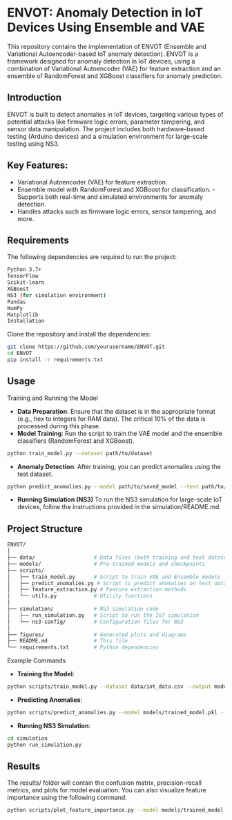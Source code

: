 # ENVOT: Anomaly Detection in IoT Devices Using Ensemble and VAE
This repository contains the implementation of ENVOT (Ensemble and Variational Autoencoder-based IoT anomaly detection). ENVOT is a framework designed for anomaly detection in IoT devices, using a combination of Variational Autoencoder (VAE) for feature extraction and an ensemble of RandomForest and XGBoost classifiers for anomaly prediction.

## Introduction
ENVOT is built to detect anomalies in IoT devices, targeting various types of potential attacks like firmware logic errors, parameter tampering, and sensor data manipulation. The project includes both hardware-based testing (Arduino devices) and a simulation environment for large-scale testing using NS3.

## Key Features:
- Variational Autoencoder (VAE) for feature extraction.
- Ensemble model with RandomForest and XGBoost for classification.
 -Supports both real-time and simulated environments for anomaly detection.
- Handles attacks such as firmware logic errors, sensor tampering, and more.
## Requirements
The following dependencies are required to run the project:
```bash
Python 3.7+
TensorFlow
Scikit-learn
XGBoost
NS3 (for simulation environment)
Pandas
NumPy
Matplotlib
Installation
```
Clone the repository and install the dependencies:

```bash
git clone https://github.com/yourusername/ENVOT.git
cd ENVOT
pip install -r requirements.txt
```
## Usage
Training and Running the Model
- **Data Preparation**: Ensure that the dataset is in the appropriate format (e.g., hex to integers for RAM data). The critical 10% of the data is processed during this phase.
- **Model Training**: Run the script to train the VAE model and the ensemble classifiers (RandomForest and XGBoost).
```bash
python train_model.py --dataset path/to/dataset
```
- **Anomaly Detection**: After training, you can predict anomalies using the test dataset.
```bash
python predict_anomalies.py --model path/to/saved_model --test path/to/test_data
```
- **Running Simulation (NS3)**
To run the NS3 simulation for large-scale IoT devices, follow the instructions provided in the simulation/README.md.

## Project Structure
```bash
ENVOT/
│
├── data/                   # Data files (both training and test datasets)
├── models/                 # Pre-trained models and checkpoints
├── scripts/
│   ├── train_model.py      # Script to train VAE and Ensemble models
│   ├── predict_anomalies.py # Script to predict anomalies on test data
│   ├── feature_extraction.py # Feature extraction methods
│   └── utils.py            # Utility functions
│
├── simulation/             # NS3 simulation code
│   ├── run_simulation.py   # Script to run the IoT simulation
│   └── ns3-config/         # Configuration files for NS3
│
├── figures/                # Generated plots and diagrams
├── README.md               # This file
└── requirements.txt        # Python dependencies
```
Example Commands
- **Training the Model**:
```bash
python scripts/train_model.py --dataset data/iot_data.csv --output models/trained_model.pkl
```
- **Predicting Anomalies**:
```bash
python scripts/predict_anomalies.py --model models/trained_model.pkl --test data/test_iot_data.csv
```
- **Running NS3 Simulation**:
```bash
cd simulation
python run_simulation.py
```
## Results
The results/ folder will contain the confusion matrix, precision-recall metrics, and plots for model evaluation. You can also visualize feature importance using the following command:

```bash
python scripts/plot_feature_importance.py --model models/trained_model.pkl
```
